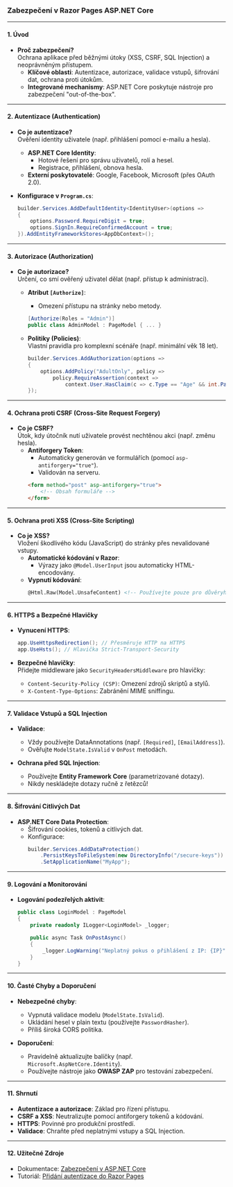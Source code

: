 
### Zabezpečení v Razor Pages ASP.NET Core

---

#### **1. Úvod**  

- **Proč zabezpečení?**  
  Ochrana aplikace před běžnými útoky (XSS, CSRF, SQL Injection) a neoprávněným přístupem.  
  - **Klíčové oblasti**: Autentizace, autorizace, validace vstupů, šifrování dat, ochrana proti útokům.  
  - **Integrované mechanismy**: ASP.NET Core poskytuje nástroje pro zabezpečení "out-of-the-box".

---

#### **2. Autentizace (Authentication)**  

- **Co je autentizace?**  
  Ověření identity uživatele (např. přihlášení pomocí e-mailu a hesla).  
  - **ASP.NET Core Identity**:  
    - Hotové řešení pro správu uživatelů, rolí a hesel.  
    - Registrace, přihlášení, obnova hesla.  
  - **Externí poskytovatelé**: Google, Facebook, Microsoft (přes OAuth 2.0).  

- **Konfigurace v `Program.cs`**:  
  ```csharp
  builder.Services.AddDefaultIdentity<IdentityUser>(options => 
  {
      options.Password.RequireDigit = true;
      options.SignIn.RequireConfirmedAccount = true;
  }).AddEntityFrameworkStores<AppDbContext>();
  ```

---

#### **3. Autorizace (Authorization)**  

- **Co je autorizace?**  
  Určení, co smí ověřený uživatel dělat (např. přístup k administraci).  
  - **Atribut `[Authorize]`**:  
    - Omezení přístupu na stránky nebo metody.  
    ```csharp
    [Authorize(Roles = "Admin")]
    public class AdminModel : PageModel { ... }
    ```

  - **Politiky (Policies)**:  
    Vlastní pravidla pro komplexní scénáře (např. minimální věk 18 let).  
    ```csharp
    builder.Services.AddAuthorization(options =>
    {
        options.AddPolicy("AdultOnly", policy => 
            policy.RequireAssertion(context => 
                context.User.HasClaim(c => c.Type == "Age" && int.Parse(c.Value) >= 18));
    });
    ```

---

#### **4. Ochrana proti CSRF (Cross-Site Request Forgery)**  

- **Co je CSRF?**  
  Útok, kdy útočník nutí uživatele provést nechtěnou akci (např. změnu hesla).  
  - **Antiforgery Token**:  
    - Automaticky generován ve formulářích (pomocí `asp-antiforgery="true"`).  
    - Validován na serveru.  
    ```html
    <form method="post" asp-antiforgery="true">
        <!-- Obsah formuláře -->
    </form>
    ```

---

#### **5. Ochrana proti XSS (Cross-Site Scripting)**  

- **Co je XSS?**  
  Vložení škodlivého kódu (JavaScript) do stránky přes nevalidované vstupy.  
  - **Automatické kódování v Razor**:  
    - Výrazy jako `@Model.UserInput` jsou automaticky HTML-encodovány.  
  - **Vypnutí kódování**:  
    ```html
    @Html.Raw(Model.UnsafeContent) <!-- Používejte pouze pro důvěryhodná data! -->
    ```

---

#### **6. HTTPS a Bezpečné Hlavičky**  

- **Vynucení HTTPS**:  
  ```csharp
  app.UseHttpsRedirection(); // Přesměruje HTTP na HTTPS
  app.UseHsts(); // Hlavička Strict-Transport-Security
  ```

- **Bezpečné hlavičky**:  
  Přidejte middleware jako `SecurityHeadersMiddleware` pro hlavičky:  
  - `Content-Security-Policy (CSP)`: Omezení zdrojů skriptů a stylů.  
  - `X-Content-Type-Options`: Zabránění MIME sniffingu.  

---

#### **7. Validace Vstupů a SQL Injection**  

- **Validace**:  
  - Vždy používejte DataAnnotations (např. `[Required]`, `[EmailAddress]`).  
  - Ověřujte `ModelState.IsValid` v `OnPost` metodách.  

- **Ochrana před SQL Injection**:  
  - Používejte **Entity Framework Core** (parametrizované dotazy).  
  - Nikdy neskládejte dotazy ručně z řetězců!  

---

#### **8. Šifrování Citlivých Dat**  

- **ASP.NET Core Data Protection**:  
  - Šifrování cookies, tokenů a citlivých dat.  
  - Konfigurace:  
    ```csharp
    builder.Services.AddDataProtection()
        .PersistKeysToFileSystem(new DirectoryInfo("/secure-keys"))
        .SetApplicationName("MyApp");
    ```

---

#### **9. Logování a Monitorování**  

- **Logování podezřelých aktivit**:  
  ```csharp
  public class LoginModel : PageModel
  {
      private readonly ILogger<LoginModel> _logger;

      public async Task OnPostAsync()
      {
          _logger.LogWarning("Neplatný pokus o přihlášení z IP: {IP}", HttpContext.Connection.RemoteIpAddress);
      }
  }
  ```

---

#### **10. Časté Chyby a Doporučení**  

- **Nebezpečné chyby**:  
  - Vypnutá validace modelu (`ModelState.IsValid`).  
  - Ukládání hesel v plain textu (používejte `PasswordHasher`).  
  - Příliš široká CORS politika.  

- **Doporučení**:  
  - Pravidelně aktualizujte balíčky (např. `Microsoft.AspNetCore.Identity`).  
  - Používejte nástroje jako **OWASP ZAP** pro testování zabezpečení.  

---

#### **11. Shrnutí**  

- **Autentizace a autorizace**: Základ pro řízení přístupu.  
- **CSRF a XSS**: Neutralizujte pomocí antiforgery tokenů a kódování.  
- **HTTPS**: Povinné pro produkční prostředí.  
- **Validace**: Chraňte před neplatnými vstupy a SQL Injection.  

---

#### **12. Užitečné Zdroje**  

- Dokumentace: [Zabezpečení v ASP.NET Core](https://learn.microsoft.com/cs-cz/aspnet/core/security/)  
- Tutoriál: [Přidání autentizace do Razor Pages](https://learn.microsoft.com/cs-cz/aspnet/core/security/authentication/identity)
